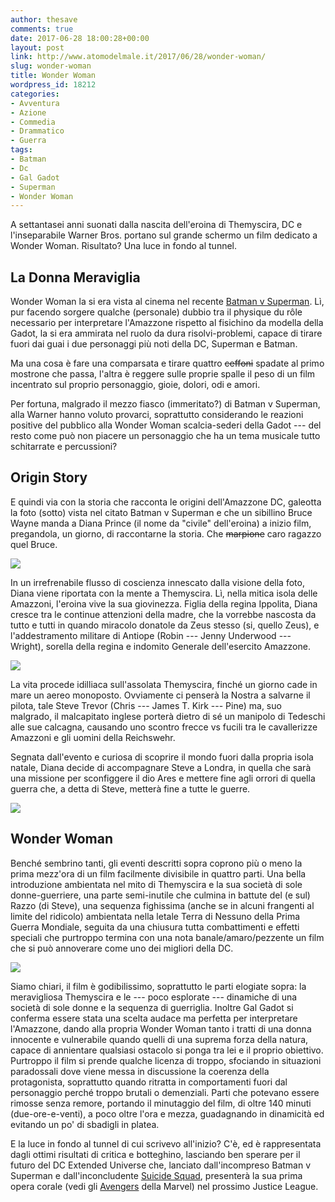 ```yaml
---
author: thesave
comments: true
date: 2017-06-28 18:00:28+00:00
layout: post
link: http://www.atomodelmale.it/2017/06/28/wonder-woman/
slug: wonder-woman
title: Wonder Woman
wordpress_id: 18212
categories:
- Avventura
- Azione
- Commedia
- Drammatico
- Guerra
tags:
- Batman
- Dc
- Gal Gadot
- Superman
- Wonder Woman
---
```


A settantasei anni suonati dalla nascita dell'eroina di Themyscira, DC e l'inseparabile Warner Bros. portano sul grande schermo un film dedicato a Wonder Woman. Risultato? Una luce in fondo al tunnel.



## La Donna Meraviglia



Wonder Woman la si era vista al cinema nel recente [Batman v Superman](http://www.atomodelmale.it/2016/03/31/batman-v-superman/). Lì, pur facendo sorgere qualche (personale) dubbio tra il physique du rôle necessario per interpretare l'Amazzone rispetto al fisichino da modella della Gadot, la si era ammirata nel ruolo da dura risolvi-problemi, capace di tirare fuori dai guai i due personaggi più noti della DC, Superman e Batman.

Ma una cosa è fare una comparsata e tirare quattro <del>ceffoni</del> spadate al primo mostrone che passa, l'altra è reggere sulle proprie spalle il peso di un film incentrato sul proprio personaggio, gioie, dolori, odi e amori.



Per fortuna, malgrado il mezzo fiasco (immeritato?) di Batman v Superman, alla Warner hanno voluto provarci, soprattutto considerando le reazioni positive del pubblico alla Wonder Woman scalcia-sederi della Gadot --- del resto come può non piacere un personaggio che ha un tema musicale tutto schitarrate e percussioni?



## Origin Story



E quindi via con la storia che racconta le origini dell'Amazzone DC, galeotta la foto (sotto) vista nel citato Batman v Superman e che un sibillino Bruce Wayne manda a Diana Prince (il nome da "civile" dell'eroina) a inizio film, pregandola, un giorno, di raccontarne la storia. Che <del>marpione</del> caro ragazzo quel Bruce.

![](http://www.atomodelmale.it/wp-content/uploads/2017/06/WW002.jpg)

In un irrefrenabile flusso di coscienza innescato dalla visione della foto, Diana viene riportata con la mente a Themyscira. Lì, nella mitica isola delle Amazzoni, l'eroina vive la sua giovinezza. Figlia della regina Ippolita, Diana cresce tra le continue attenzioni della madre, che la vorrebbe nascosta da tutto e tutti in quando miracolo donatole da Zeus stesso (si, quello Zeus), e l'addestramento militare di Antiope (Robin --- Jenny Underwood --- Wright), sorella della regina e indomito Generale dell'esercito Amazzone.

![](http://www.atomodelmale.it/wp-content/uploads/2017/06/WW001.jpg)

La vita procede idilliaca sull'assolata Themyscira, finché un giorno cade in mare un aereo monoposto. Ovviamente ci penserà la Nostra a salvarne il pilota, tale Steve Trevor (Chris --- James T. Kirk --- Pine) ma, suo malgrado, il malcapitato inglese porterà dietro di sé un manipolo di Tedeschi alle sue calcagna, causando uno scontro frecce vs fucili tra le cavallerizze Amazzoni e gli uomini della Reichswehr.

Segnata dall'evento e curiosa di scoprire il mondo fuori dalla propria isola natale, Diana decide di accompagnare Steve a Londra, in quella che sarà una missione per sconfiggere il dio Ares e mettere fine agli orrori di quella guerra che, a detta di Steve, metterà fine a tutte le guerre.

![](http://www.atomodelmale.it/wp-content/uploads/2017/06/WW004.jpg)



## Wonder Woman



Benché sembrino tanti, gli eventi descritti sopra coprono più o meno la prima mezz'ora di un film facilmente divisibile in quattro parti. Una bella introduzione ambientata nel mito di Themyscira e la sua società di sole donne-guerriere, una parte semi-inutile che culmina in battute del (e sul) Razzo (di Steve), una sequenza fighissima (anche se in alcuni frangenti al limite del ridicolo) ambientata nella letale Terra di Nessuno della Prima Guerra Mondiale, seguita da una chiusura tutta combattimenti e effetti speciali che purtroppo termina con una nota banale/amaro/pezzente un film che si può annoverare come uno dei migliori della DC.

![](http://www.atomodelmale.it/wp-content/uploads/2017/06/WW003.jpg)

Siamo chiari, il film è godibilissimo, soprattutto le parti elogiate sopra: la meravigliosa Themyscira e le --- poco esplorate --- dinamiche di una società di sole donne e la sequenza di guerriglia. Inoltre Gal Gadot si conferma essere stata una scelta audace ma perfetta per interpretare l'Amazzone, dando alla propria Wonder Woman tanto i tratti di una donna innocente e vulnerabile quando quelli di una suprema forza della natura, capace di annientare qualsiasi ostacolo si ponga tra lei e il proprio obiettivo. Purtroppo il film si prende qualche licenza di troppo, sfociando in situazioni paradossali dove viene messa in discussione la coerenza della protagonista, soprattutto quando ritratta in comportamenti fuori dal personaggio perché troppo brutali o demenziali. Parti che potevano essere rimosse senza remore, portando il minutaggio del film, di oltre 140 minuti (due-ore-e-venti), a poco oltre l'ora e mezza, guadagnando in dinamicità ed evitando un po' di sbadigli in platea.

E la luce in fondo al tunnel di cui scrivevo all'inizio? C'è, ed è rappresentata dagli ottimi risultati di critica e botteghino, lasciando ben sperare per il futuro del DC Extended Universe che, lanciato dall'incompreso Batman v Superman e dall'inconcludente [Suicide Squad](http://www.atomodelmale.it/2016/08/24/suicide-squad/), presenterà la sua prima opera corale (vedi gli [Avengers](http://www.atomodelmale.it/2012/05/01/the-avengers/) della Marvel) nel prossimo Justice League.
